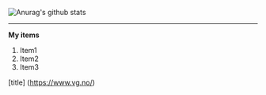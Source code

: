 ![Anurag's github stats](https://github-readme-stats.vercel.app/api?username=Nakib22)

<hr>

**My items**
<br>
1. Item1
2. Item2
3. Item3

[title] (https://www.vg.no/)

